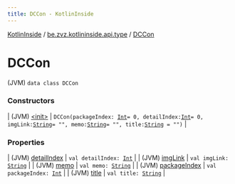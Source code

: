 ```yaml
---
title: DCCon - KotlinInside
---
```


[KotlinInside](../../index.html) / [be.zvz.kotlininside.api.type](../index.html) / [DCCon](./index.html)

# DCCon

(JVM) `data class DCCon`

### Constructors

| (JVM) [&lt;init&gt;](-init-.html) | `DCCon(packageIndex: `[`Int`](https://kotlinlang.org/api/latest/jvm/stdlib/kotlin/-int/index.html)` = 0, detailIndex: `[`Int`](https://kotlinlang.org/api/latest/jvm/stdlib/kotlin/-int/index.html)` = 0, imgLink: `[`String`](https://kotlinlang.org/api/latest/jvm/stdlib/kotlin/-string/index.html)` = "", memo: `[`String`](https://kotlinlang.org/api/latest/jvm/stdlib/kotlin/-string/index.html)` = "", title: `[`String`](https://kotlinlang.org/api/latest/jvm/stdlib/kotlin/-string/index.html)` = "")` |

### Properties

| (JVM) [detailIndex](detail-index.html) | `val detailIndex: `[`Int`](https://kotlinlang.org/api/latest/jvm/stdlib/kotlin/-int/index.html) |
| (JVM) [imgLink](img-link.html) | `val imgLink: `[`String`](https://kotlinlang.org/api/latest/jvm/stdlib/kotlin/-string/index.html) |
| (JVM) [memo](memo.html) | `val memo: `[`String`](https://kotlinlang.org/api/latest/jvm/stdlib/kotlin/-string/index.html) |
| (JVM) [packageIndex](package-index.html) | `val packageIndex: `[`Int`](https://kotlinlang.org/api/latest/jvm/stdlib/kotlin/-int/index.html) |
| (JVM) [title](title.html) | `val title: `[`String`](https://kotlinlang.org/api/latest/jvm/stdlib/kotlin/-string/index.html) |

